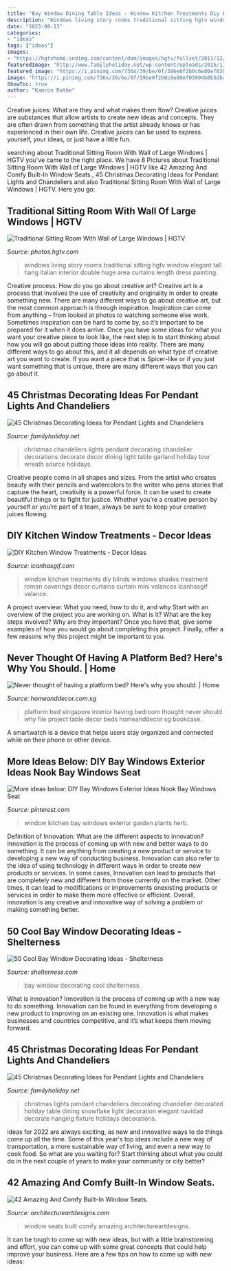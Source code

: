 ```yaml
---
title: "Bay Window Dining Table Ideas - Window Kitchen Treatments Diy Blinds Windows Shades Treatment Roman Coverings Decor Curtains Curtain Mini Valances Icanhasgif Valance"
description: "Windows living story rooms traditional sitting hgtv window elegant tall hang italian interior double huge area curtains length dress painting"
date: "2023-08-13"
categories:
- "ideas"
tags: ["ideas"]
images:
- "https://hgtvhome.sndimg.com/content/dam/images/hgtv/fullset/2011/12/2/0/DP_Charles-Neal-living-room-red-painting_s4x3.jpg.rend.hgtvcom.966.1288.suffix/1400963451300.jpeg"
featuredImage: "http://www.familyholiday.net/wp-content/uploads/2015/11/Christmas-Pendant-Lights-and-Chandeliers-14.jpg"
featured_image: "https://i.pinimg.com/736x/39/be/0f/39be0f2b0c6e80ef03094b0b5dba5fbb--window-herb-gardens-herb-garden-kitchen-window.jpg?b=t"
image: "https://i.pinimg.com/736x/39/be/0f/39be0f2b0c6e80ef03094b0b5dba5fbb--window-herb-gardens-herb-garden-kitchen-window.jpg?b=t"
ShowToc: true
author: "Kamron Ratke"
---
```



Creative juices: What are they and what makes them flow?
Creative juices are substances that allow artists to create new ideas and concepts. They are often drawn from something that the artist already knows or has experienced in their own life. Creative juices can be used to express yourself, your ideas, or just have a little fun.

	

		
searching about Traditional Sitting Room With Wall of Large Windows | HGTV you've came to the right place. We have 8 Pictures about Traditional Sitting Room With Wall of Large Windows | HGTV like 42 Amazing And Comfy Built-In Window Seats., 45 Christmas Decorating Ideas for Pendant Lights and Chandeliers and also Traditional Sitting Room With Wall of Large Windows | HGTV. Here you go:
		
    
## Traditional Sitting Room With Wall Of Large Windows | HGTV

<img loading=lazy src="https://hgtvhome.sndimg.com/content/dam/images/hgtv/fullset/2011/12/2/0/DP_Charles-Neal-living-room-red-painting_s4x3.jpg.rend.hgtvcom.966.1288.suffix/1400963451300.jpeg" onerror="this.onerror=null;this.src='https://tse3.mm.bing.net/th?id=OIP.c0u2mLlNLUgMJCIndxeAWAHaJ4&amp;pid=15.1';" alt="Traditional Sitting Room With Wall of Large Windows | HGTV">

_Source: photos.hgtv.com_

>windows living story rooms traditional sitting hgtv window elegant tall hang italian interior double huge area curtains length dress painting. 

	

Creative process: How do you go about creative art?
Creative art is a process that involves the use of creativity and originality in order to create something new. There are many different ways to go about creative art, but the most common approach is through inspiration. Inspiration can come from anything – from looked at photos to watching someone else work. Sometimes inspiration can be hard to come by, so it’s important to be prepared for it when it does arrive. Once you have some ideas for what you want your creative piece to look like, the next step is to start thinking about how you will go about putting those ideas into reality. There are many different ways to go about this, and it all depends on what type of creative art you want to create. If you want a piece that is Spicer-like or if you just want something that is unique, there are many different ways that you can go about it.

    
## 45 Christmas Decorating Ideas For Pendant Lights And Chandeliers

<img loading=lazy src="http://www.familyholiday.net/wp-content/uploads/2015/11/Christmas-Pendant-Lights-and-Chandeliers-31.jpg" onerror="this.onerror=null;this.src='https://tse1.mm.bing.net/th?id=OIP.ePeHgNwCNKcdXSxlewuSGgHaLH&amp;pid=15.1';" alt="45 Christmas Decorating Ideas for Pendant Lights and Chandeliers">

_Source: familyholiday.net_

>christmas chandeliers lights pendant decorating chandelier decorations decorate decor dining light table garland holiday tour wreath source holidays. 

	

Creative people come in all shapes and sizes. From the artist who creates beauty with their pencils and watercolors to the writer who pens stories that capture the heart, creativity is a powerful force. It can be used to create beautiful things or to fight for justice. Whether you’re a creative person by yourself or you’re part of a team, always be sure to keep your creative juices flowing.

    
## DIY Kitchen Window Treatments - Decor Ideas

<img loading=lazy src="https://www.icanhasgif.com/wp-content/uploads/2015/02/DIY-Kitchen-Window-Treatments-680x1024.jpg" onerror="this.onerror=null;this.src='https://tse1.mm.bing.net/th?id=OIP.NahruTNZXBkE5ACtfT2A6AHaLJ&amp;pid=15.1';" alt="DIY Kitchen Window Treatments - Decor Ideas">

_Source: icanhasgif.com_

>window kitchen treatments diy blinds windows shades treatment roman coverings decor curtains curtain mini valances icanhasgif valance. 

	

A project overview: What you need, how to do it, and why
Start with an overview of the project you are working on. What is it? What are the key steps involved? Why are they important? Once you have that, give some examples of how you would go about completing this project. Finally, offer a few reasons why this project might be important to you.

    
## Never Thought Of Having A Platform Bed? Here&#039;s Why You Should. | Home

<img loading=lazy src="http://www.homeanddecor.com.sg/sites/default/files/blog/2014/05/projectfileplatformbedgreenery.jpg" onerror="this.onerror=null;this.src='https://tse1.mm.bing.net/th?id=OIP.es8gdar1z_5nfQUHrNc1iQHaLH&amp;pid=15.1';" alt="Never thought of having a platform bed? Here&#039;s why you should. | Home">

_Source: homeanddecor.com.sg_

>platform bed singapore interior having bedroom thought never should why file project table decor beds homeanddecor sg bookcase. 

	

A smartwatch is a device that helps users stay organized and connected while on their phone or other device.

    
## More Ideas Below: DIY Bay Windows Exterior Ideas Nook Bay Windows Seat

<img loading=lazy src="https://i.pinimg.com/736x/39/be/0f/39be0f2b0c6e80ef03094b0b5dba5fbb--window-herb-gardens-herb-garden-kitchen-window.jpg?b=t" onerror="this.onerror=null;this.src='https://tse3.mm.bing.net/th?id=OIP.P-FkmDfUorJB4Na4rrpxiwHaJ3&amp;pid=15.1';" alt="More ideas below: DIY Bay Windows Exterior Ideas Nook Bay Windows Seat">

_Source: pinterest.com_

>window kitchen bay windows exterior garden plants herb. 

	

Definition of Innovation: What are the different aspects to innovation?
Innovation is the process of coming up with new and better ways to do something. It can be anything from creating a new product or service to developing a new way of conducting business. Innovation can also refer to the idea of using technology in different ways in order to create new products or services. In some cases, Innovation can lead to products that are completely new and different from those currently on the market. Other times, it can lead to modifications or improvements onexisting products or services in order to make them more effective or efficient. Overall, innovation is any creative and innovative way of solving a problem or making something better.

    
## 50 Cool Bay Window Decorating Ideas - Shelterness

<img loading=lazy src="https://i.shelterness.com/2012/02/25-cool-bay-window-decorating-ideas-9.jpg" onerror="this.onerror=null;this.src='https://tse4.mm.bing.net/th?id=OIP.fnew-33er8Lww9He_vT7fAHaLF&amp;pid=15.1';" alt="50 Cool Bay Window Decorating Ideas - Shelterness">

_Source: shelterness.com_

>bay window decorating cool shelterness. 

	

What is innovation?
Innovation is the process of coming up with a new way to do something. Innovation can be found in everything from developing a new product to improving on an existing one. Innovation is what makes businesses and countries competitive, and it’s what keeps them moving forward.

    
## 45 Christmas Decorating Ideas For Pendant Lights And Chandeliers

<img loading=lazy src="http://www.familyholiday.net/wp-content/uploads/2015/11/Christmas-Pendant-Lights-and-Chandeliers-14.jpg" onerror="this.onerror=null;this.src='https://tse3.mm.bing.net/th?id=OIP.LjfuY9OlI_9No1lkN1BaagHaLH&amp;pid=15.1';" alt="45 Christmas Decorating Ideas for Pendant Lights and Chandeliers">

_Source: familyholiday.net_

>christmas lights pendant chandeliers decorating chandelier decorated holiday table dining snowflake light decoration elegant navidad decorate hanging fixture holidays decorations. 

	

ideas for 2022 are always exciting, as new and innovative ways to do things come up all the time. Some of this year's top ideas include a new way of transportation, a more sustainable way of living, and even a new way to cook food. So what are you waiting for? Start thinking about what you could do in the next couple of years to make your community or city better?

    
## 42 Amazing And Comfy Built-In Window Seats.

<img loading=lazy src="https://www.architectureartdesigns.com/wp-content/uploads/2013/04/ArchitectureArtDesigns-342.jpg" onerror="this.onerror=null;this.src='https://tse2.mm.bing.net/th?id=OIP.GiQJaRW9WVEPLLin5I8VcwHaFv&amp;pid=15.1';" alt="42 Amazing And Comfy Built-In Window Seats.">

_Source: architectureartdesigns.com_

>window seats built comfy amazing architectureartdesigns. 

	

It can be tough to come up with new ideas, but with a little brainstorming and effort, you can come up with some great concepts that could help improve your business. Here are a few tips on how to come up with new ideas: 


